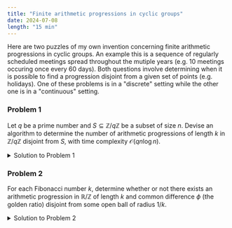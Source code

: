 ```yaml
---
title: "Finite arithmetic progressions in cyclic groups"
date: 2024-07-08
length: "15 min"
---
```


Here are two puzzles of my own invention concerning finite arithmetic progressions in cyclic groups. An example this is a sequence of regularly scheduled meetings spread throughout the mutiple years (e.g. 10 meetings occuring once every 60 days)<!--more-->. Both questions involve determining when it is possible to find a progression disjoint from a given set of points (e.g. holidays). One of these problems is in a "discrete" setting while the other one is in a "continuous" setting.

<div class="border border-black pl-4 pr-4 pb-4 mb-8">

### Problem 1

Let $q$ be a prime number and $S \subseteq \mathbb Z / q \mathbb Z$ be a subset of size $n$. Devise an algorithm to determine the number of arithmetic progressions of length $k$ in $\mathbb Z / q \mathbb Z$ disjoint from $S$, with time complexity $\mathscr O (qn \log n)$.

</div>

<details class="mb-8">
<summary class="font-bold hover:underline cursor-pointer mb-4">Solution to Problem 1</summary>
<!-- have to be followed by an empty line! -->

For each $\Delta \in \mathbb{Z} q / \mathbb{Z}^\times$, we find the number of arithmetic progressions disjoint from $S$ of length $k$, with common difference $\Delta$, which we denote by $\nu_{k, \Delta}(S)$. When $\Delta = 0$, the number of constant arithmetic progressions disjoint from $S$ is simply $q - \abs{S}$.

Otherwise, note that multiplication by $\Delta^{-1}$ is an isomorphism of $\mathbb{Z}/q\mathbb{Z}$ taking an arithmetic progression with common difference $\Delta$ to a progression with common difference $1$. It follows that $\nu_{k, \Delta}(S) = \nu_{k,1}(\Delta^{-1} S)$, which is the number of contiguous subsets of length $k$ disjoint from $\Delta^{-1} S$. To calculate this, we write $\Delta^{-1} S = \{s_1, \ldots, s_n\}$, where each $s_i$ is a representative in $\{0, \ldots , q-1\}$ such that $s_1 < \cdots < s_n$, and let $\delta_i$ be the smallest positive integer such that $s_{i+1} = \delta_{i} + s_i$, taking indices modulo $n$. Then

$$
\nu_{k,\Delta}(S) = \nu_{k,1}(\{s_1, \ldots, s_{n}\}) =  \sum_{i=1}^{n} \max(\delta_{i} - k, 0).
$$

The time complexity of an algorithm following this procedure is $\mathscr{O}(q \cdot n \log n)$, since there are $q-1$ remaining values of $\Delta$ to iterate over, and for each value of $\Delta$, one must

1. sort $\Delta^{-1} S$, requiring at most $\mathscr{O}(n \log n)$ operations, and
2. compute $\nu_{k,1}(\Delta^{-1} S)$ using the given sum, requiring $\mathscr{O}(n)$ operations.

A potential implementation of this algorithm in Python is the following:

```python
def delta(a, b, q):
    return q if a == b else (a - b + q) % q

def nu(k, q, S):
    total = q - len(S)
    if k > 1:
        for d in range(1, q):
            dS = sorted([d * s for s in S])
            total += sum([max((delta(dS[(i + 1) % len(S)], dS[i], q) - k, 0)) for i in range(len(S))])
    return total
```

</details>

<div class="border border-black pl-4 pr-4 pb-4 mb-8">

### Problem 2

For each Fibonacci number $k$, determine whether or not there exists an arithmetic progression in $\mathbb{R}/\mathbb{Z}$ of length $k$ and common difference $\phi$ (the golden ratio) disjoint from some open ball of radius $1/k$.

</div>

<details class="mb-8">
<summary class="font-bold hover:underline cursor-pointer mb-4">Solution to Problem 2</summary>
<!-- have to be followed by an empty line! -->

The answer is **no.**

Let $F_n$ denote the $n$th Fibonacci number, and $I = B_{2/F_n}(x)$ be an arbitrary open ball of radius $\frac{1}{F_n}$. We show that any arithmetic progression with length $F_n$ and common difference $\phi$ must intersect $I$ at some point.

Given such a progression $(a_j)_{j=0}^{F_n-1}$, consider the progression $(b_j)_{j=0}^{F_n-1}$ given by $b_j = a_0 + j \cdot \frac{F_{n+1}}{F_n}$. Since $F_{n}$ and $F_{n+1}$ are relatively prime, we have

$$
    \{b_0, \ldots, b_{F_n - 1}\} = b_{\hspace{0.3pt}0} + \big\langle \tfrac{F_{n+1}}{F_n} \big\rangle = b_{\hspace{0.3pt}0} + \big\langle \tfrac{1}{F_n} \big\rangle.
$$

It follows that we can cover the circle with intervals of length $1/F_n$ centered at each element, that is,

$$
    \mathbb{R}/\mathbb{Z} = \bigcup_{k = 1}^{F_n} \overline{B_{1/F_n}}\big(\tfrac{k}{F_n}\big) = \bigcup_{k = 1}^{F_n} \overline{B_{1/F_n}}\big(b_{\hspace{0.3pt}0} + \tfrac{k}{F_n}\big) = \bigcup_{j = 1}^{F_n} \overline{B_{1/F_n}}\left(b_j\right)
$$

Hence, the center $x$ must lie in an interval $\overline{B_{1/F_n}}\left(b_j\right)$. Note that the successive ratio $\phi_n = F_{n+1}/F_n$ of Fibonacci numbers approximates $\phi$ very well, in the sense that

$$
    \left|\phi - \phi_n\right| = \lim_{m \to \infty} \left|\frac{F_{m+1}}{F_m} - \frac{F_{n+1}}{F_n}\right| = \lim_{m \to \infty} \left|\frac{F_{m+1}F_{n} - F_{n+1}F_m}{F_mF_n} \right| = \lim_{m \to \infty} \left| \frac{F_{m-n}}{F_m F_n} \right| = \frac{1}{\phi^{n}F_n} < \frac{1}{F_n^2\sqrt{5}}.
$$

Thus $d(a_j, b_j) \leq  |a_j - b_j| \leq j|\phi - \phi_n| \leq \frac{1}{F_n\sqrt{5}}$. Finally, by the triangle inequality, we must have

$$
    d(a_j, x) \leq d(a_j, b_j) + d(x, b_j) \leq \frac{1}{F_n\sqrt{5}} + \frac{1}{2F_n} < 2.
$$

Hence $a_j \in I$. Therefore, any arithmetic progression of length $F_n$ with common difference $\phi$ must intersect $I$ at some point.

</details>
